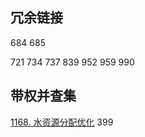 ## 冗余链接
684
685

721
734
737
839
952
959
990

## 带权并查集
[1168. 水资源分配优化](https://leetcode-cn.com/problems/optimize-water-distribution-in-a-village/)
399
